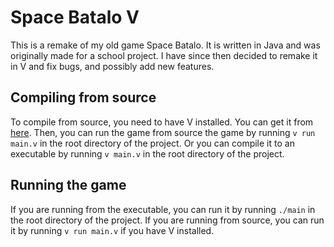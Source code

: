 # Space Batalo V
This is a remake of my old game Space Batalo. It is written in Java and was originally made for a school project. I have since then decided to remake it in V and fix bugs, and possibly add new features.

## Compiling from source
To compile from source, you need to have V installed. You can get it from [here](https://vlang.io/). Then, you can run the game from source the game by running `v run main.v` in the root directory of the project. Or you can compile it to an executable by running `v main.v` in the root directory of the project.

## Running the game
If you are running from the executable, you can run it by running `./main` in the root directory of the project. If you are running from source, you can run it by running `v run main.v` if you have V installed.